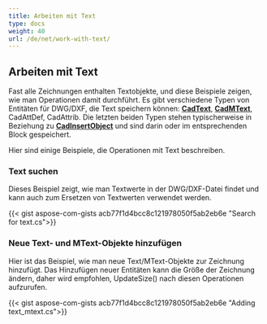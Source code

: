 ```yaml
---
title: Arbeiten mit Text
type: docs
weight: 40
url: /de/net/work-with-text/
---
```


## **Arbeiten mit Text**

Fast alle Zeichnungen enthalten Textobjekte, und diese Beispiele zeigen, wie man Operationen damit durchführt. 
Es gibt verschiedene Typen von Entitäten für DWG/DXF, die Text speichern können: [**CadText**](https://reference.aspose.com/cad/net/aspose.cad.fileformats.cad.cadobjects/cadtext/), 
[**CadMText**](https://reference.aspose.com/cad/net/aspose.cad.fileformats.cad.cadobjects/cadmtext/),
CadAttDef, CadAttrib. Die letzten beiden Typen stehen typischerweise in Beziehung zu 
[**CadInsertObject**](https://reference.aspose.com/cad/net/aspose.cad.fileformats.cad.cadobjects/cadinsertobject/)
und sind darin oder im entsprechenden Block gespeichert.

Hier sind einige Beispiele, die Operationen mit Text beschreiben.

### **Text suchen**

Dieses Beispiel zeigt, wie man Textwerte in der DWG/DXF-Datei findet und kann auch zum Ersetzen von Textwerten verwendet werden.

{{< gist aspose-com-gists acb77f1d4bcc8c121978050f5ab2eb6e "Search for text.cs">}}

### **Neue Text- und MText-Objekte hinzufügen**

Hier ist das Beispiel, wie man neue Text/MText-Objekte zur Zeichnung hinzufügt. Das Hinzufügen neuer Entitäten kann die Größe der Zeichnung ändern, daher wird empfohlen,
UpdateSize() nach diesen Operationen aufzurufen.

{{< gist aspose-com-gists acb77f1d4bcc8c121978050f5ab2eb6e "Adding text_mtext.cs">}}

